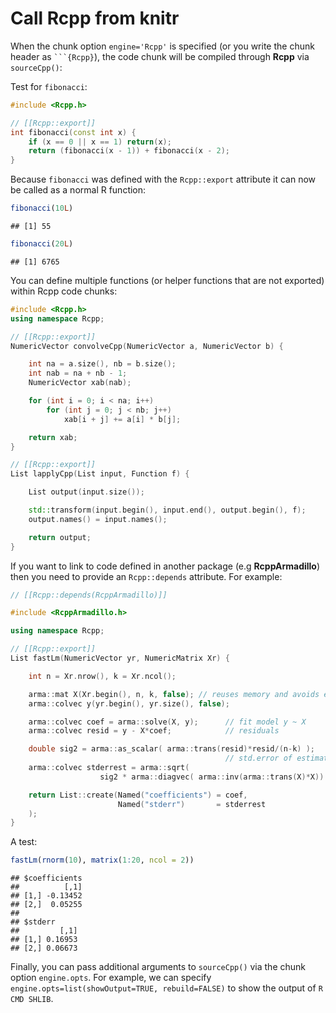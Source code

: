# Call Rcpp from knitr



When the chunk option `engine='Rcpp'` is specified (or you write the chunk header as ```` ```{Rcpp} ````), the code chunk will be compiled through **Rcpp** via `sourceCpp()`:

Test for `fibonacci`:


```{.cpp .chunk-source}
#include <Rcpp.h>

// [[Rcpp::export]]
int fibonacci(const int x) {
    if (x == 0 || x == 1) return(x);
    return (fibonacci(x - 1)) + fibonacci(x - 2);
}
```

Because `fibonacci` was defined with the `Rcpp::export` attribute it can now be called as a normal R function:


```{.r .chunk-source}
fibonacci(10L)
```

```{.chunk-output}
## [1] 55
```

```{.r .chunk-source}
fibonacci(20L)
```

```{.chunk-output}
## [1] 6765
```

You can define multiple functions (or helper functions that are not exported) within Rcpp code chunks:


```{.cpp .chunk-source}
#include <Rcpp.h>
using namespace Rcpp;

// [[Rcpp::export]]
NumericVector convolveCpp(NumericVector a, NumericVector b) {

    int na = a.size(), nb = b.size();
    int nab = na + nb - 1;
    NumericVector xab(nab);

    for (int i = 0; i < na; i++)
        for (int j = 0; j < nb; j++)
            xab[i + j] += a[i] * b[j];

    return xab;
}

// [[Rcpp::export]]
List lapplyCpp(List input, Function f) {

    List output(input.size());

    std::transform(input.begin(), input.end(), output.begin(), f);
    output.names() = input.names();

    return output;
}
```

If you want to link to code defined in another package (e.g **RcppArmadillo**) then you need to provide an `Rcpp::depends` attribute. For example:


```{.cpp .chunk-source}
// [[Rcpp::depends(RcppArmadillo)]]

#include <RcppArmadillo.h>

using namespace Rcpp;

// [[Rcpp::export]]
List fastLm(NumericVector yr, NumericMatrix Xr) {

    int n = Xr.nrow(), k = Xr.ncol();

    arma::mat X(Xr.begin(), n, k, false); // reuses memory and avoids extra copy
    arma::colvec y(yr.begin(), yr.size(), false);

    arma::colvec coef = arma::solve(X, y);      // fit model y ~ X
    arma::colvec resid = y - X*coef;            // residuals

    double sig2 = arma::as_scalar( arma::trans(resid)*resid/(n-k) );
                                                // std.error of estimate
    arma::colvec stderrest = arma::sqrt(
                    sig2 * arma::diagvec( arma::inv(arma::trans(X)*X)) );

    return List::create(Named("coefficients") = coef,
                        Named("stderr")       = stderrest
    );
}
```

A test:


```{.r .chunk-source}
fastLm(rnorm(10), matrix(1:20, ncol = 2))
```

```{.chunk-output}
## $coefficients
##          [,1]
## [1,] -0.13452
## [2,]  0.05255
## 
## $stderr
##         [,1]
## [1,] 0.16953
## [2,] 0.06673
```

Finally, you can pass additional arguments to `sourceCpp()` via the chunk option `engine.opts`. For example, we can specify `engine.opts=list(showOutput=TRUE, rebuild=FALSE)` to show the output of `R CMD SHLIB`.
